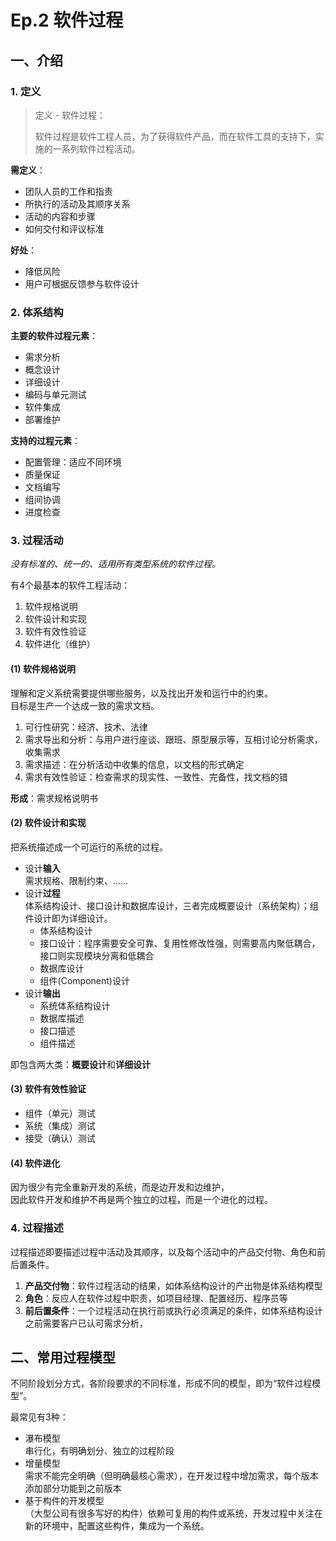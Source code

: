 # Ep.2 软件过程

## 一、介绍

### 1. 定义

> 定义 - 软件过程：
>
> 软件过程是软件工程人员，为了获得软件产品，而在软件工具的支持下，实施的一系列软件过程活动。

**需定义**：

* 团队人员的工作和指责
* 所执行的活动及其顺序关系
* 活动的内容和步骤
* 如何交付和评议标准

**好处**：

* 降低风险
* 用户可根据反馈参与软件设计

### 2. 体系结构

**主要的软件过程元素**：

* 需求分析
* 概念设计
* 详细设计
* 编码与单元测试
* 软件集成
* 部署维护

**支持的过程元素**：

* 配置管理：适应不同环境
* 质量保证
* 文档编写
* 组间协调
* 进度检查

### 3. 过程活动

*没有标准的、统一的、适用所有类型系统的软件过程。*

有4个最基本的软件工程活动：

1. 软件规格说明
2. 软件设计和实现
3. 软件有效性验证
4. 软件进化（维护）

#### (1) 软件规格说明

理解和定义系统需要提供哪些服务，以及找出开发和运行中的约束。  
目标是生产一个达成一致的需求文档。

1. 可行性研究：经济、技术、法律
2. 需求导出和分析：与用户进行座谈、跟班、原型展示等，互相讨论分析需求，收集需求
3. 需求描述：在分析活动中收集的信息，以文档的形式确定
4. 需求有效性验证：检查需求的现实性、一致性、完备性，找文档的错

**形成**：需求规格说明书

#### (2) 软件设计和实现

把系统描述成一个可运行的系统的过程。

* 设计**输入**  
  需求规格、限制约束、……
* 设计**过程**  
  体系结构设计、接口设计和数据库设计，三者完成概要设计（系统架构）；组件设计即为详细设计。
  * 体系结构设计
  * 接口设计：程序需要安全可靠、复用性修改性强，则需要高内聚低耦合，接口则实现模块分离和低耦合
  * 数据库设计
  * 组件(Component)设计
* 设计**输出**
  * 系统体系结构设计
  * 数据库描述
  * 接口描述
  * 组件描述

即包含两大类：**概要设计**和**详细设计**

#### (3) 软件有效性验证

* 组件（单元）测试
* 系统（集成）测试
* 接受（确认）测试

#### (4) 软件进化

因为很少有完全重新开发的系统，而是边开发和边维护，  
因此软件开发和维护不再是两个独立的过程，而是一个进化的过程。

### 4. 过程描述

过程描述即要描述过程中活动及其顺序，以及每个活动中的产品交付物、角色和前后置条件。

1. **产品交付物**：软件过程活动的结果，如体系结构设计的产出物是体系结构模型
2. **角色**：反应人在软件过程中职责，如项目经理、配置经历、程序员等
3. **前后置条件**：一个过程活动在执行前或执行必须满足的条件，如体系结构设计之前需要客户已认可需求分析，

## 二、常用过程模型

不同阶段划分方式，各阶段要求的不同标准，形成不同的模型，即为“软件过程模型”。

最常见有3种：

* 瀑布模型  
  串行化，有明确划分、独立的过程阶段
* 增量模型  
  需求不能完全明确（但明确最核心需求），在开发过程中增加需求，每个版本添加部分功能到之前版本
* 基于构件的开发模型  
  （大型公司有很多写好的构件）依赖可复用的构件或系统，开发过程中关注在新的环境中，配置这些构件，集成为一个系统。

